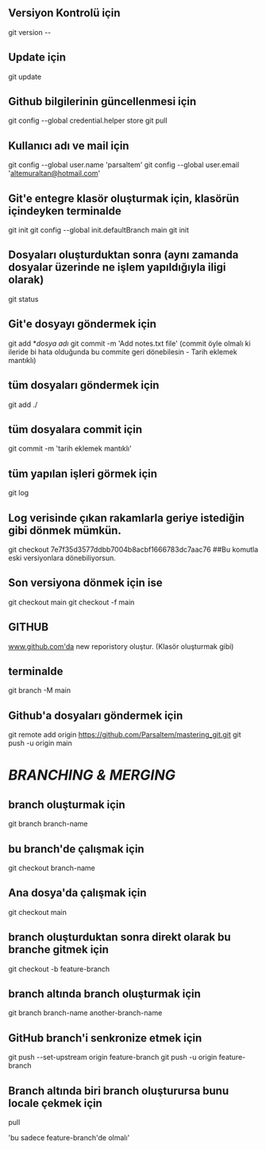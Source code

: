 ## Versiyon Kontrolü için
git version --

## Update için
git update

## Github bilgilerinin güncellenmesi için
git config --global credential.helper store
git pull

## Kullanıcı adı ve mail için
git config --global user.name 'parsaltem'
git config --global user.email 'altemuraltan@hotmail.com'

## Git'e entegre klasör oluşturmak için, klasörün içindeyken terminalde
git init
git config --global init.defaultBranch main
git init

## Dosyaları oluşturduktan sonra (aynı zamanda dosyalar üzerinde ne işlem yapıldığıyla iligi olarak)
git status

## Git'e dosyayı göndermek için
git add **dosya adı*
git commit -m 'Add notes.txt file' (commit öyle olmalı ki ileride bi hata olduğunda bu commite geri dönebilesin - Tarih eklemek mantıklı)

## tüm dosyaları göndermek için
git add ./

## tüm dosyalara commit için
git commit -m 'tarih eklemek mantıklı'

## tüm yapılan işleri görmek için 
git log

## Log verisinde çıkan rakamlarla geriye istediğin gibi dönmek mümkün.
git checkout 7e7f35d3577ddbb7004b8acbf1666783dc7aac76 ##Bu komutla eski versiyonlara dönebiliyorsun.

## Son versiyona dönmek için ise 
git checkout main 
git checkout -f main

## GITHUB
www.github.com'da new reporistory oluştur. (Klasör oluşturmak gibi)

## terminalde 
git branch -M main

## Github'a dosyaları göndermek için
git remote add origin https://github.com/Parsaltem/mastering_git.git
git push -u origin main

# *BRANCHING & MERGING*

## branch oluşturmak için
git branch branch-name

## bu branch'de çalışmak için
git checkout branch-name

## Ana dosya'da çalışmak için
git checkout main

## branch oluşturduktan sonra direkt olarak bu branche gitmek için
git checkout -b feature-branch

## branch altında branch oluşturmak için
git branch branch-name another-branch-name

## GitHub branch'i senkronize etmek için
git push --set-upstream origin feature-branch
git push -u origin feature-branch

## Branch altında biri branch oluşturursa bunu locale çekmek için
pull

'bu sadece feature-branch'de olmalı'
